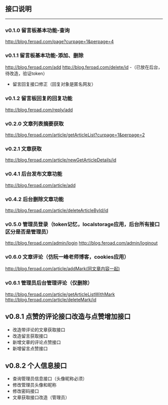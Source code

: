 ## 接口说明
-------
### v0.1.0 留言板基本功能-查询
http://blog.feroad.com/page?curpage=1&perpage=4
### v0.1.1 留言板基本功能-添加、删除
http://blog.feroad.com/add
http://blog.feroad.com/delete/id
-（已放在后台，待改造，验证token）
- 留言回复接口修正（回复对象是匿名网友）
### v0.1.2 留言板回复的回复功能
http://blog.feroad.com/reply/add
### v0.2.0 文章列表摘要获取
http://blog.feroad.com/article/getArticleList?curpage=1&perpage=2
### v0.2.1 文章获取
http://blog.feroad.com/article/newGetArticleDetails/id
### v0.4.1 后台发布文章功能
http://blog.feroad.com/article/add
### v0.4.2 后台删除文章功能
http://blog.feroad.com/article/deleteArticleById/id
### v0.5.0 管理员登录（token记忆，localstorage应用，后台所有接口区分是否是管理员）
http://blog.feroad.com/admin/login
http://blog.feroad.com/admin/loginout
### v0.6.0 文章评论（仿阮一峰老师博客，cookies应用）
http://blog.feroad.com/article/addMark(同文章内容一起)
### v0.6.1 管理员后台管理评论（仅删除）
http://blog.feroad.com/article/getArticleListWithMark
http://blog.feroad.com/article/deleteMark/id
## v0.8.1 点赞的评论接口改造与点赞增加接口
- 改造带评论的文章获取接口
- 改造留言获取接口
- 新增文章的评论点赞接口
- 新增留言点赞接口
## v0.8.2 个人信息接口
- 查询管理员信息接口（头像昵称必须）
- 修改管理员头像和昵称
- 修改密码接口
- 文章获取接口改造（管理员）
